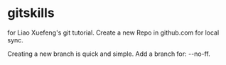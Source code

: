 # gitskills
for Liao Xuefeng's git tutorial. Create a new Repo in github.com for local sync.

Creating a new branch is quick and simple.
Add a branch for: --no-ff.